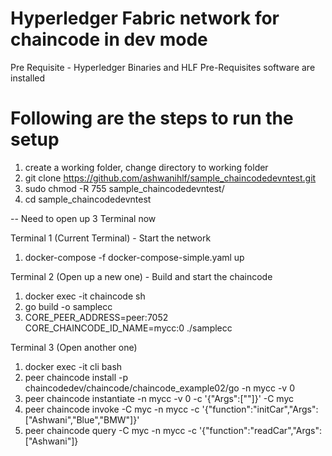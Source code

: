 # Hyperledger Fabric network for chaincode in dev mode

Pre Requisite - Hyperledger Binaries and HLF Pre-Requisites software are installed

# Following are the steps to run the setup
1. create a working folder, change directory to working folder
2. git clone https://github.com/ashwanihlf/sample_chaincodedevntest.git
3. sudo chmod -R 755 sample_chaincodedevntest/
4. cd sample_chaincodedevntest  

-- Need to open up 3 Terminal now

Terminal 1 (Current Terminal) - Start the network
1. docker-compose -f docker-compose-simple.yaml up

Terminal 2 (Open up a new one) - Build and start the chaincode
1. docker exec -it chaincode sh
2. go build -o samplecc
3. CORE_PEER_ADDRESS=peer:7052 CORE_CHAINCODE_ID_NAME=mycc:0 ./samplecc

Terminal 3 (Open another one)

1. docker exec -it cli bash
2.  peer chaincode install -p chaincodedev/chaincode/chaincode_example02/go -n mycc -v 0
3.  peer chaincode instantiate -n mycc -v 0 -c '{"Args":[""]}' -C myc
4. peer chaincode invoke -C myc -n mycc -c '{"function":"initCar","Args":["Ashwani","Blue","BMW"]}'
5. peer chaincode query -C myc -n mycc -c '{"function":"readCar","Args":["Ashwani"]}
